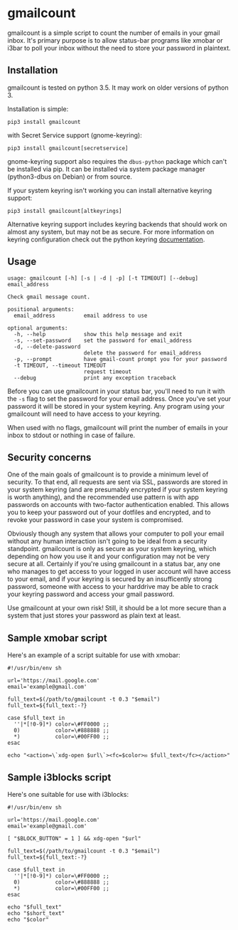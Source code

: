 gmailcount
==========
gmailcount is a simple script to count the number of emails in your gmail
inbox. It's primary purpose is to allow status-bar programs like xmobar or
i3bar to poll your inbox without the need to store your password in plaintext.

Installation
------------
gmailcount is tested on python 3.5. It may work on older versions of python 3.

Installation is simple:

    pip3 install gmailcount

with Secret Service support (gnome-keyring):

    pip3 install gmailcount[secretservice]

gnome-keyring support also requires the `dbus-python` package which can't be
installed via pip. It can be installed via system package manager (python3-dbus
on Debian) or from source.

If your system keyring isn't working you can install alternative keyring support:

    pip3 install gmailcount[altkeyrings]

Alternative keyring support includes keyring backends that should work on
almost any system, but may not be as secure. For more information on keyring
configuration check out the python keyring
[documentation](https://pypi.python.org/pypi/keyring#configure-your-keyring-lib).

Usage
-----
    usage: gmailcount [-h] [-s | -d | -p] [-t TIMEOUT] [--debug] email_address

    Check gmail message count.

    positional arguments:
      email_address         email address to use

    optional arguments:
      -h, --help            show this help message and exit
      -s, --set-password    set the password for email_address
      -d, --delete-password
                            delete the password for email_address
      -p, --prompt          have gmail-count prompt you for your password
      -t TIMEOUT, --timeout TIMEOUT
                            request timeout
      --debug               print any exception traceback

Before you can use gmailcount in your status bar, you'll need to run it with
the `-s` flag to set the password for your email address. Once you've set your
password it will be stored in your system keyring. Any program using your
gmailcount will need to have access to your keyring. 

When used with no flags, gmailcount will print the number of emails in your
inbox to stdout or nothing in case of failure.

Security concerns
-----------------
One of the main goals of gmailcount is to provide a minimum level of
security. To that end, all requests are sent via SSL, passwords are stored in
your system keyring (and are presumably encrypted if your system keyring is
worth anything), and the recommended use pattern is with app passwords on
accounts with two-factor authentication enabled. This allows you to keep your
password out of your dotfiles and encrypted, and to revoke your password in
case your system is compromised.

Obviously though any system that allows your computer to poll your email
without any human interaction isn't going to be ideal from a security
standpoint. gmailcount is only as secure as your system keyring, which
depending on how you use it and your configuration may not be very secure at
all. Certainly if you're using gmailcount in a status bar, any one who
manages to get access to your logged in user account will have access to your
email, and if your keyring is secured by an insufficently strong password,
someone with access to your harddrive may be able to crack your keyring
password and access your gmail password. 

Use gmailcount at your own risk! Still, it should be a lot more secure than a
system that just stores your password as plain text at least.

Sample xmobar script
--------------------
Here's an example of a script suitable for use with xmobar:

    #!/usr/bin/env sh

    url='https://mail.google.com'
    email='example@gmail.com'

    full_text=$(/path/to/gmailcount -t 0.3 "$email")
    full_text=${full_text:-?}

    case $full_text in
      ''|*[!0-9]*) color=\#FF0000 ;;
      0)           color=\#888888 ;;
      *)           color=\#00FF00 ;;
    esac

    echo "<action=\`xdg-open $url\`><fc=$color>✉ $full_text</fc></action>"

Sample i3blocks script
----------------------
Here's one suitable for use with i3blocks:


    #!/usr/bin/env sh

    url='https://mail.google.com'
    email='example@gmail.com'

    [ "$BLOCK_BUTTON" = 1 ] && xdg-open "$url"

    full_text=$(/path/to/gmailcount -t 0.3 "$email")
    full_text=${full_text:-?}

    case $full_text in
      ''|*[!0-9]*) color=\#FF0000 ;;
      0)           color=\#888888 ;;
      *)           color=\#00FF00 ;; 
    esac

    echo "$full_text"
    echo "$short_text"
    echo "$color"
